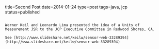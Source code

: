 title=Second Post
date=2014-01-24
type=post
tags=java, jcp
status=published
~~~~~~

Werner Keil and Leonardo Lima presented the idea of a Units of Measurement JSR to the JCP Executive Committee in Redwood Shores, CA.

See [http://www.slideshare.net/keilw/sensor-web-33289394](http://www.slideshare.net/keilw/sensor-web-33289394)